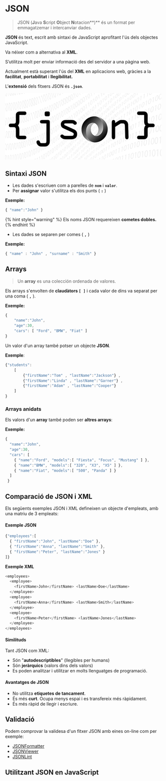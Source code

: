 # JSON

> JSON \(**J**ava **S**cript **O**bject **N**otacion**\)** és un format per emmagatzemar i intercanviar dades.

**JSON** és text, escrit amb sintaxi de JavaScript aprofitant l'ús dels objectes JavaScript.

Va néixer com a alternativa al **XML**.

S’utilitza molt per enviar informació des del servidor a una pàgina web.

Actualment està superant l'ús del **XML** en aplicacions web, gràcies a la **facilitat**, **portabilitat** i **llegibilitat.**

 L'**extensió** dels fitxers JSON és **`.json`**.

![](../.gitbook/assets/1_vcvipmqmjdbefcqf5f7p9q.png)

## **Sintaxi JSON**

* Les dades s'escriuen com a parelles de **`nom`** i **`valor`**.
* Per **assignar** valor s'utilitza els dos punts \( **`:`** \)

**Exemple:**

```javascript
{ "name":"John" } 
```

{% hint style="warning" %}
Els noms JSON requereixen **cometes dobles.**
{% endhint %}

* Les dades se separen per comes \( **`,`** \)

**Exemple:**

```javascript
{ "name" : "John" , "surname" : "Smith" } 
```

## Arrays

> Un **array** es una colección ordenada de valores.

Els arrays s'envolten de **claudàtors `[ ]`** i cada valor de dins va separat per una coma \( **`,`** \).

**Exemple:**

```javascript
{
    "name":"John",
    "age":30,
    "cars": [ "Ford", "BMW", "Fiat" ]
}
```

Un valor d'un array també potser un objecte **JSON**.

**Exemple**:

```javascript
{"students": 
    [
        {"firstName":"Tom" , "lastName":"Jackson"} ,
        {"firstName":"Linda" , "lastName":"Garner"} ,
        {"firstName":"Adam" , "lastName":"Cooper"}
    ]
}
```

### Arrays anidats

Els valors d'un **array** també poden ser **altres arrays**:

**Exemple:**

```javascript
{
  "name":"John",
  "age":30,
  "cars": [
    { "name":"Ford", "models":[ "Fiesta", "Focus", "Mustang" ] },
    { "name":"BMW", "models":[ "320", "X3", "X5" ] },
    { "name":"Fiat", "models":[ "500", "Panda" ] }
  ]
 }
```

## Comparació de JSON i XML

Els següents exemples JSON i XML defineixen un objecte d'empleats, amb una matriu de 3 empleats:

#### Exemple JSON 

```javascript
{"employees":[
  { "firstName":"John", "lastName":"Doe" },
  { "firstName":"Anna", "lastName":"Smith" },
  { "firstName":"Peter", "lastName":"Jones" }
]}
```

**Exemple XML**

```javascript
<employees>
  <employee>
    <firstName>John</firstName> <lastName>Doe</lastName>
  </employee>
  <employee>
    <firstName>Anna</firstName> <lastName>Smith</lastName>
  </employee>
  <employee>
    <firstName>Peter</firstName> <lastName>Jones</lastName>
  </employee>
</employees>
```

#### Similituds

Tant JSON com XML:

* Són "**autodescriptibles**" \(llegibles per humans\)
* Són **jeràrquics** \(valors dins dels valors\)
* Es poden analitzar i utilitzar en molts llenguatges de programació.

#### Avantatges de JSON

* No utilitza **etiquetes de tancament**.
* És més **curt**. Ocupa menys espai i es transfereix més ràpidament.
* És més ràpid de llegir i escriure.

## Validació

Podem comprovar la validesa d'un fitxer JSON amb eines on-line com per exemple:

* [JSONFormatter](https://jsonformatter.curiousconcept.com/)
* [JSONViewer](http://jsonviewer.stack.hu/)
* [JSONLint](https://jsonlint.com/)

## Utilitzant JSON en JavaScript



